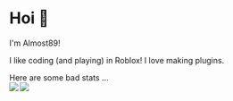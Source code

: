 # Hoi 👋
I'm Almost89!

I like coding (and playing) in Roblox!
I love making plugins.

Here are some bad stats ...<br />
<img align="left" src="https://github-readme-stats.vercel.app/api/top-langs/?username=Almost89&theme=dark" />
<img align="center" src="https://github-readme-stats.vercel.app/api/wakatime/?username=Almost89&theme=dark" />
